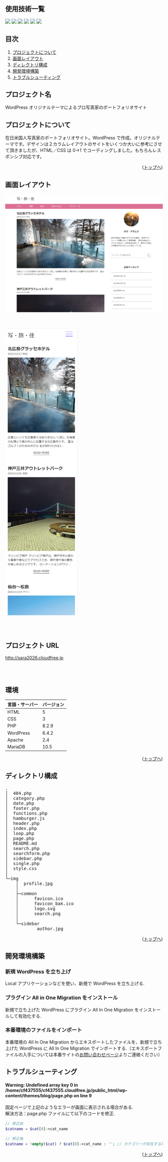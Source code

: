 <div id="top"></div>

## 使用技術一覧

<!-- シールド一覧 -->
<!-- 該当するプロジェクトの中から任意のものを選ぶ-->
<p style="display: inline">
  <!-- フロントエンドのフレームワーク一覧 -->
  <img src="https://img.shields.io/badge/-CSS-000000.svg?logo=css.js&style=for-the-badge">
  <img src="https://img.shields.io/badge/-HTML-000000.svg?logo=HTML.js&style=for-the-badge">
  <!-- バックエンドの言語一覧 -->
  <img src="https://img.shields.io/badge/-WordPress-217198.svg?logo=WordPress&style=for-the-badge">
  <img src="https://img.shields.io/badge/-PHP-ffffff.svg?logo=PHP&syle=for-the-badge">
  <img src="https://img.shields.io/badge/-Apache-009900.svg?logo=Apache&style=for-the-badge">
  <img src="https://img.shields.io/badge/-MariaDB-333399.svg?logo=MariaDB&style=for-the-badge">
  <!-- ミドルウェア一覧 -->

</p>

## 目次

1. [プロジェクトについて](#プロジェクトについて)
2. [画面レイアウト](#画面レイアウト)
3. [ディレクトリ構成](#ディレクトリ構成)
4. [開発環境構築](#開発環境構築)
5. [トラブルシューティング](#トラブルシューティング)

<!-- プロジェクト名を記載 -->

## プロジェクト名

WordPress オリジナルテーマによるプロ写真家のポートフォリオサイト

<!-- プロジェクトについて -->

## プロジェクトについて

在日米国人写真家のポートフォリオサイト。WordPress で作成。オリジナルテーマです。デザインは２カラムレイアウトのサイトをいくつか大いに参考にさせて頂きましたが、HTML／CSS は 0→1 でコーディングしました。もちろんレスポンシブ対応です。

<!-- プロジェクトの概要を記載 -->

<p align="right">(<a href="#top">トップへ</a>)</p>

## 画面レイアウト

![Alt text](image-3.png)
<br /><br /><br />

![Alt text](image-2.png)

<br /><br />

## プロジェクト URL

http://sara2026.cloudfree.jp

<br /><br />

## 環境

<!-- 言語、フレームワーク、ミドルウェア、インフラの一覧とバージョンを記載 -->

| 言語・サーバー | バージョン |
| -------------- | ---------- |
| HTML           | 5          |
| CSS            | 3          |
| PHP            | 8.2.9      |
| WordPress      | 6.4.2      |
| Apache         | 2.4        |
| MariaDB        | 10.5       |

<p align="right">(<a href="#top">トップへ</a>)</p>

## ディレクトリ構成

<!-- Treeコマンドを使ってディレクトリ構成を記載 -->
<pre>
.
│  404.php
│  category.php
│  date.php
│  footer.php
│  functions.php
│  hamburger.js
│  header.php
│  index.php
│  loop.php
│  page.php
│  README.md
│  search.php
│  searchform.php
│  sidebar.php
│  single.php
│  style.css
│
└─img
    │  profile.jpg
    │
    ├─common
    │      favicon.ico
    │      favicon_bak.ico
    │      logo.svg
    │      search.png
    │
    └─sidebar
            author.jpg
</pre>
<p align="right">(<a href="#top">トップへ</a>)</p>

## 開発環境構築

<!-- コンテナの作成方法、パッケージのインストール方法など、開発環境構築に必要な情報を記載 -->

### 新規 WordPress を立ち上げ

Local アプリケーションなどを使い、新規で WordPress を立ち上げる.

### プラグイン All in One Migration をインストール

新規で立ち上げた WordPress にプラグイン All In One Migration をインストールして有効化する.

### 本番環境のファイルをインポート

本番環境の All In One Migration からエキスポートしたファイルを、新規で立ち上げた WordPress に All In One Migration でインポートする.（エキスポートファイルの入手については本番サイトの[お問い合わせページ](http://cf437555.cloudfree.jp/contact/)よりご連絡ください）

## トラブルシューティング

#### Warning: Undefined array key 0 in /home/cf437555/cf437555.cloudfree.jp/public_html/wp-content/themes/blog/page.php on line 9

固定ページで上記のようなエラーが画面に表示される場合がある.
<br />
解決方法：page.php ファイルにて以下のコードを修正.

```php
// 修正前
$catname = $cat[0]->cat_name
```

```php
// 修正後
$catname = !empty($cat) ? $cat[0]->cat_name : ''; // カテゴリーが存在する場合のみアクセス
```

<p align="right">(<a href="#top">トップへ</a>)</p>
